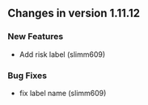 
## Changes in version 1.11.12

### New Features

* Add risk label (slimm609)

### Bug Fixes

* fix label name (slimm609)
